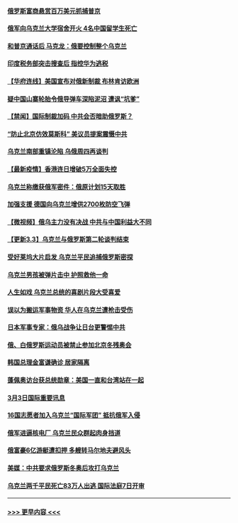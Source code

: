 #### [俄罗斯富商悬赏百万美元抓捕普京](../pages/prog202/a103363593.md?t=03040301) 
#### [俄军向乌克兰大学宿舍开火 4名中国留学生死亡](../pages/prog202/a103363554.md?t=03040301) 
#### [和普京通话后 马克龙：俄要控制整个乌克兰](../pages/prog202/a103363571.md?t=03040301) 
#### [印度税务部突击搜查后 指控华为逃税](../pages/prog202/a103363422.md?t=03040301) 
#### [【华府连线】美国宣布对俄新制裁 布林肯访欧洲](../pages/prog202/a103363546.md?t=03040301) 
#### [疑中国山寨轮胎令俄导弹车深陷泥沼 遭讽“坑爹”](../pages/prog202/a103363509.md?t=03040301) 
#### [【禁闻】国际制裁加码 中共会否暗助俄罗斯？](../pages/prog202/a103363434.md?t=03040301) 
#### [“防止北京仿效莫斯科” 美议员提案震慑中共](../pages/prog202/a103363482.md?t=03040301) 
#### [乌克兰南部重镇沦陷 乌俄周四再谈判](../pages/prog202/a103363451.md?t=03040301) 
#### [【最新疫情】香港连日增破5万全面失控](../pages/prog202/a103363448.md?t=03040301) 
#### [乌克兰称缴获俄军密件：俄原计划15天取胜](../pages/prog202/a103363392.md?t=03040301) 
#### [加强支援 德国向乌克兰增供2700枚防空飞弹](../pages/prog202/a103363347.md?t=03040301) 
#### [【微视频】俄乌主力没有决战 中共与中国利益大不同](../pages/prog202/a103363351.md?t=03040301) 
#### [【更新3.3】乌克兰与俄罗斯第二轮谈判结束](../pages/prog202/a103363166.md?t=03040301) 
#### [受好莱坞大片启发 乌克兰平民追捕俄罗斯密探](../pages/prog202/a103363213.md?t=03040301) 
#### [乌克兰男孩被弹片击中 护照救他一命](../pages/prog202/a103363205.md?t=03040301) 
#### [人生如戏 乌克兰总统的喜剧片段大受喜爱](../pages/prog202/a103363196.md?t=03040301) 
#### [误以为搬运军事物资 华人在乌克兰遭枪击受伤](../pages/prog202/a103363191.md?t=03040301) 
#### [日本军事专家：俄乌战争让日台更警惕中共](../pages/prog202/a103363185.md?t=03040301) 
#### [俄、白俄罗斯运动员被禁止参加北京冬残奥会](../pages/prog202/a103363147.md?t=03040301) 
#### [韩国总理金富谦确诊 居家隔离](../pages/prog202/a103363106.md?t=03040301) 
#### [蓬佩奥访台获总统勋章：美国一直和台湾站在一起](../pages/prog202/a103363046.md?t=03040301) 
#### [3月3日国际重要讯息](../pages/prog202/a103363180.md?t=03040301) 
#### [16国志愿者加入乌克兰“国际军团” 抵抗俄军入侵](../pages/prog202/a103363053.md?t=03040301) 
#### [俄军进逼核电厂 乌克兰民众群起肉身挡道](../pages/prog202/a103363037.md?t=03040301) 
#### [俄富豪6亿游艇遭扣押 多艘转马尔地夫避风头](../pages/prog202/a103362996.md?t=03040301) 
#### [美媒：中共要求俄罗斯冬奥后攻打乌克兰](../pages/prog202/a103363025.md?t=03040301) 
#### [乌克兰两千平民死亡83万人出逃 国际法庭7日开审](../pages/prog202/a103362963.md?t=03040301) 

----
#### [ >>> 更早内容 <<< ](../indexes/prog202-earlier.md)
